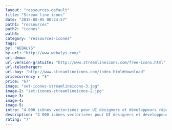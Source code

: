 ```yaml
---
layout: "ressources-default"
title: "Stream line icons"
date: "2015-08-05 00:24:57"
path1: "ressources"
path2: "icones"
path3:
category: "ressources-icones"
tags:
by: "WEBALYS"
by-url: "http://www.webalys.com/"
url-demo:
url-version-gratuite: "http://www.streamlineicons.com/free-icons.html"
url-telecharger:
url-buy: "http://www.streamlineicons.com/index.html#download"
pricecurrency : "$"
price: "67"
image: "set-icones-streamlineicons-3.jpg"
image-2: "set-icones-streamlineicons-2.jpg"
image-3:
image-4:
image-5:
intro: "4 000 icônes vectorisées pour UI designers et développeurs répartis en 97 thématiques. La grande majorité des icônes s'adaptent parfaitement aux interfaces iOS 9 & Material design. Si vous n'avez pas besoin de 4 000 icônes, différentes options de téléchargement s'offrent à vous : pack de 2 000 icônes, bundle designer et/ou développeur. Avant de vous précipiter, testez la version gratuite disponible en plusieurs formats : .AI, .SKETCH, .EPS, .PDF, .PNG & .SVG."
description: "4 000 icônes vectorisées pour UI designers et développeurs répartis en 97 thématiques. Disponibles en plusieurs formats : .AI, .SKETCH, .EPS, .PDF, .PNG & .SVG."
rating: "7"
---
```

